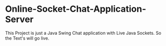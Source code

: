# Online-Socket-Chat-Application-Server
This Project is just a Java Swing Chat application with Live Java Sockets. So the Text's will go live.
